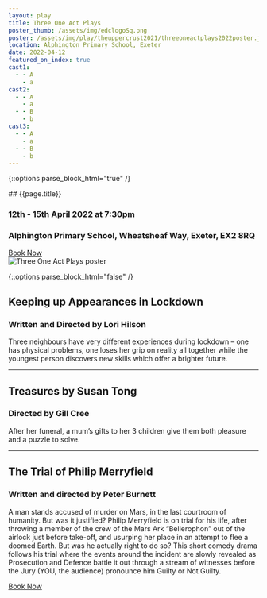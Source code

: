 ```yaml
---
layout: play
title: Three One Act Plays
poster_thumb: /assets/img/edclogoSq.png
poster: /assets/img/play/theuppercrust2021/threeoneactplays2022poster.jpg
location: Alphington Primary School, Exeter
date: 2022-04-12
featured_on_index: true
cast1:
  - - A
    - a
cast2:
  - - A
    - a
  - - B
    - b
cast3:
  - - A
    - a
  - - B
    - b
---
```


{::options parse_block_html="true" /}

<div class="jumbotron">
## {{page.title}}
<h3> <i class="far fa-calendar-alt"></i> 12th - 15th April 2022 at 7:30pm</h3>
<h3> <i class="fas fa-map-marker-alt"></i> Alphington Primary School, Wheatsheaf Way, Exeter, EX2 8RQ</h3>
<a class="btn btn-primary" href="{{ site.social_links.ticketsource }}" role="button">Book Now</a>
</div>

<div class="row text-center">
<div class="col-1">
</div>
<div class="col-10">
<img class="img-fluid" src="{{ "/assets/img/play/theuppercrust2021/threeoneactplays2022poster.jpg" | relative_url }}" alt="Three One Act Plays poster" />
</div>
<div class="col-1">
</div>
</div>

{::options parse_block_html="false" /}

## Keeping up Appearances in Lockdown
### Written and Directed by Lori Hilson

Three neighbours have very different experiences during lockdown – one has physical problems, one loses her grip on reality all
together while the youngest person discovers new skills which offer a brighter future.

---

## Treasures by Susan Tong
### Directed by Gill Cree

After her funeral, a mum’s gifts to her 3 children give them both pleasure and a puzzle to solve.

---

## The Trial of Philip Merryfield
### Written and directed by Peter Burnett

A man stands accused of murder on Mars, in the last courtroom of humanity. But was it justified? Philip Merryfield is on trial
for his life, after throwing a member of the crew of the Mars Ark “Bellerophon” out of the airlock just before take-off, and usurping
her place in an attempt to flee a doomed Earth. 
But was he actually right to do so? This short comedy drama follows his trial where the events around the incident are slowly
revealed as Prosecution and Defence battle it out through a stream of witnesses before the Jury (YOU, the audience) pronounce him Guilty or Not Guilty.


<p class="text-center"><a class="btn btn-primary" href="{{ site.social_links.ticketsource }}" role="button">Book Now</a></p>
<!--p class="text-center"><a href="{{ "/assets/img/play/theuppercrust2021/theuppercrust2021poster.jpg" | relative_url}}" role="button">Download Poster</a></p>
<p class="text-center"><a href="{{ "/assets/img/play/theuppercrust2021/theuppercrust2021bookingform.pdf" | relative_url }}" role="button">Download Booking Form</a></p-->
